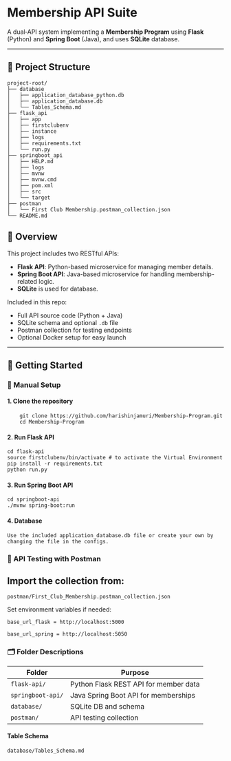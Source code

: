 # Membership API Suite

A dual‑API system implementing a **Membership Program** using **Flask** (Python) and **Spring Boot** (Java), and uses **SQLite** database.

---

## 📁 Project Structure

```
project-root/
├── database
│   ├── application_database_python.db
│   ├── application_database.db
│   └── Tables_Schema.md
├── flask_api
│   ├── app
│   ├── firstclubenv
│   ├── instance
│   ├── logs
│   ├── requirements.txt
│   └── run.py
├── springboot_api
│   ├── HELP.md
│   ├── logs
│   ├── mvnw
│   ├── mvnw.cmd
│   ├── pom.xml
│   ├── src
│   └── target
├── postman
│   └── First Club Membership.postman_collection.json
└── README.md
```

## 📌 Overview

This project includes two RESTful APIs:

- **Flask API**: Python-based microservice for managing member details.
- **Spring Boot API**: Java-based microservice for handling membership-related logic.
- **SQLite** is used for database.

Included in this repo:
- Full API source code (Python + Java)
- SQLite schema and optional `.db` file
- Postman collection for testing endpoints
- Optional Docker setup for easy launch

---

## 🚀 Getting Started

### 🔧 Manual Setup

#### 1. Clone the repository
```
    git clone https://github.com/harishinjamuri/Membership-Program.git
    cd Membership-Program
```

#### 2. Run Flask API
    cd flask-api
    source firstclubenv/bin/activate # to activate the Virtual Environment
    pip install -r requirements.txt
    python run.py

#### 3. Run Spring Boot API

    cd springboot-api
    ./mvnw spring-boot:run
#### 4. Database
    Use the included application_database.db file or create your own by changing the file in the configs.

### 🧪 API Testing with Postman

## Import the collection from:

`postman/First_Club_Membership.postman_collection.json`

Set environment variables if needed:

`base_url_flask = http://localhost:5000`

`base_url_spring = http://localhost:5050`


### 🗂 Folder Descriptions

| Folder               | Purpose                               |
| -------------------- | ------------------------------------- |
| `flask-api/`         | Python Flask REST API for member data |
| `springboot-api/`    | Java Spring Boot API for memberships  |
| `database/`         | SQLite DB and schema                  |
| `postman/`           | API testing collection                |

#### Table Schema
`database/Tables_Schema.md`

